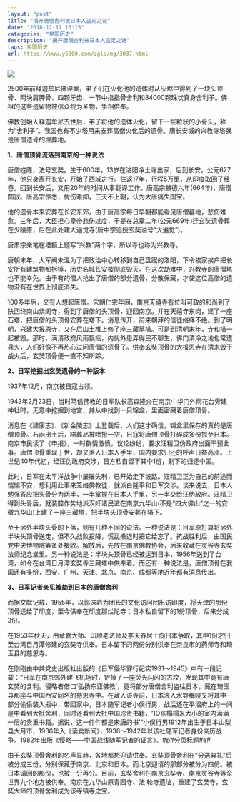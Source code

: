 ```yaml
---
layout: "post"
title: "揭开唐僧舍利被日本人盗走之谜"
date: "2018-12-17 16:15"
categories: "民国历史"
description: "揭开唐僧舍利被日本人盗走之谜"
tags: 民国历史
url: https://www.y5000.com/zgls/mg/3037.html
---
```






![](https://img.y5000.com/uploads/allimg/160827/4-160RH35143S6.jpg)

2500年前释迦牟尼佛涅槃，弟子们在火化他的遗体时从灰烬中得到了一块头顶骨、两块肩胛骨、四颗牙齿、一节中指指骨舍利和84000颗珠状真身舍利子。佛祖的这些遗留物被信众视为圣物，争相供奉。

佛教创始人释迦牟尼去世后，弟子将他的遗体火化，留下一些粒状的小骨头，称为“舍利子”。我国也有不少塔用来安葬高僧火化后的遗骨。唐长安城的兴教寺塔就是唐僧遗骨的埋葬地。

**1、唐僧顶骨流落到南京的一种说法**

唐僧姓陈，法号玄奘。生于600年，13岁在洛阳净土寺出家，后到长安。公元627年，他只身离开长安，开始了西域之行。往返17年，行程5万里，从印度取回了经卷。回到长安后，又用20年的时间从事翻译工作。唐高宗麟德六年(664年)，唐僧圆寂。唐高宗惊悉，忧伤难抑，三天不上朝，认为大唐痛失国宝。

他的遗骨本来安葬在长安东郊，由于唐高宗每日早朝都能看见唐僧墓地，悲伤难愈。三年后，大臣担心皇帝悲伤过度，于是在总章二年(公元669年)迁玄奘遗骨葬在少陵原，后在此处建大遍觉寺(唐中宗追授玄奘谥号“大遍觉”)。

唐肃宗亲笔在塔额上题写“兴教”两个字，所以寺也称为兴教寺。

唐朝末年，大军阀朱温为了把政治中心转移到自己盘踞的洛阳，下令挨家挨户把长安所有建筑物都拆掉，历史名城长安被彻底毁灭。在这次劫难中，兴教寺的唐僧塔也不能幸免。由于有的僧人抢出了唐僧的部分遗骨，分散保藏，才使这位高僧的遗物没有在世界上彻底消失。

100多年后，又有人想起唐僧。宋朝仁宗年间，南京天禧寺有位叫可政的和尚到了陕西终南山紫阁寺，得到了唐僧的头顶骨，迎回南京。并在天禧寺东岗，建了一座石塔，把唐僧的头顶骨安葬在塔下。消息传开，前来朝拜的信徒络绎不绝。到了明朝，兴建大报恩寺，又在后山土堆上修了座三藏墓塔。可是到清朝末年，寺和塔一起被毁。那时，满清政府风雨飘摇，内忧外患弄得民不聊生，佛门清净之地也常遭兵火，人们好像不再热心过问唐僧的遗骨了。供奉玄奘顶骨的大报恩寺在清末毁于战火后，玄奘顶骨便一直不知所踪。

**2、日军挖掘出玄奘遗骨的一种版本**

1937年12月，南京被日寇占领。

1942年2月23日，当时笃信佛教的日军队长高森隆介在南京中华门外雨花台旁建神社时，无意中挖掘到地宫，并从中找到一只锦盒，里面密藏着唐僧顶骨。

消息在《建康志》、《新金陵志》上登载后，人们这才确信，锦盒里保存的真的是唐僧顶骨。石函出土后，陪葬品被哄抢一空，日寇将唐僧顶骨打碎成多份掠至日本。南京市民读了《申报》，一时群情激愤，议论纷纷，要求汪精卫伪政府出面干预此事。唐僧顶骨重现于世，却又落入日本人手里，国内要求归还的呼声日益高涨。上世纪40年代初，经汪伪政府交涉，日方私自留下其中1份，剩下的归还中国。

此时，日军在太平洋战争中屡屡失利，已开始走下坡路。汪精卫正为自己的前途而惴惴不安，想利用此事来笼络佛教徒，就派白隆平和日军交涉。谈来说去，日本人勉强答应把头骨分为两半，一半掌握在日本人手里，另一半交给汪伪政府。汪精卫得到头骨后，就装腔作势地派汉奸诸民谊在南京九华山(不是“四大佛山”之一的安徽九华山)上建了一座三藏塔，把半块头顶骨安葬在塔下。

至于另外半块头骨的下落，则有几种不同的说法。一种说法是：目军原打算将另外半块头顶骨送走，但不久战败投降，慌乱撤退时把它给忘了。抗战胜利后，由国民党中央博物院筹备处接收。解放后，先放在南京佛教协会，后来收藏在灵谷寺玄奘法师纪念堂里。另一种说法是：半块头顶骨已经被运到日本，1956年送到了台湾，如今在台湾日月潭玄奘寺三藏塔中供奉着。而还有一种说法是，唐僧顶骨在我国还有多份，西安、广州、天津、北京、南京、成都等地近年都有消息传出。

**3、日军记者亲见被劫到日本的唐僧舍利**

而据文献记载，1955年，以郭沫若为团长的文化访问团出访印度，将天津的那份顶骨送给了印度，至今供奉在印度那烂陀寺；日本私自留下的1份顶骨，后来分成3份。

在1953年秋天，由章嘉大师、印顺老法师及李天舂居士向日本争取，其中1份才归至台湾目月潭修建的玄奘寺供奉。日本留下的两份分别供奉在奈良市的药师寺和琦玉县的慈恩寺。

在刚刚由中共党史出版社出版的《日军侵华罪行纪实1931～1945》中有一段记载：“日军在南京郊外建飞机场时，铲掉了一座荧光闪闪的古坟，发现其中竟有唐玄奘的含利。侵略者借口‘弘扬东亚佛教’，竟将部分唐僧舍利盗往日本，藏在琦玉县那座与中国西安同名的慈恩寺中。在藏入该寺前，日本浪人水野梅晓又将其中一部分偷偷装入瓶中，带回家中，日本随军记者小俣行男，战后还在平沼府上的一间屋中看到大批舍利，同时还看到大批中国珍贵书籍，‘1O张榻榻米大小的室内满满一层的贵重书籍。据说，这一件件都是宋唐的书’”小俣行男1912年出生于日本山梨县大月市，1936年入《读卖新闻》，1938～1942年以该社随军记者身份亲历战争。1982年出版《侵略——中国战线随军记者的证言》。#p#分页标题#e#

由于玄奘顶骨舍利的名声显赫，各地都想迎请供奉。玄奘顶骨舍利在“分送典礼”后被分成三份，分别保藏于南京、北京和日本。而北京迎请的那部分被分为四份。被日本请回的那份，也被一分再分。目前，玄奘舍利在南京玄奘寺、南京灵谷寺等全世界九个地方被供奉。南京在九华山原青园寺、法
轮寺遗址，重建了玄奘寺，玄奘大师的顶骨舍利成为该寺镇寺之宝。
